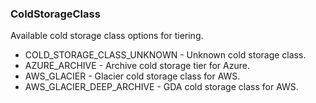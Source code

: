 ### ColdStorageClass
Available cold storage class options for tiering.

- COLD_STORAGE_CLASS_UNKNOWN - Unknown cold storage class.
- AZURE_ARCHIVE - Archive cold storage tier for Azure.
- AWS_GLACIER - Glacier cold storage class for AWS.
- AWS_GLACIER_DEEP_ARCHIVE - GDA cold storage class for AWS.
